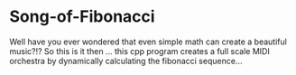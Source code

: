 # Song-of-Fibonacci
Well have you ever wondered that even simple math can create a beautiful music?!? So this is it then ... this cpp program creates a full scale MIDI orchestra by dynamically calculating the fibonacci sequence...
